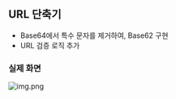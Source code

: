 ## URL 단축기

- Base64에서 특수 문자를 제거하여, Base62 구현
- URL 검증 로직 추가

### 실제 화면

![img.png](/url-sorten/docs/images/gsd08.png)
